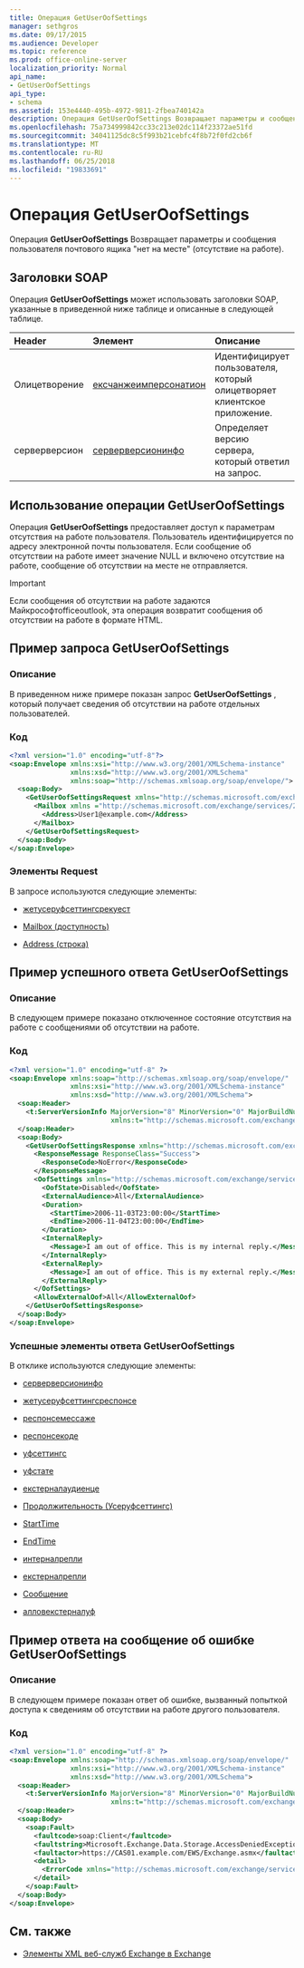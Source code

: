 ```yaml
---
title: Операция GetUserOofSettings
manager: sethgros
ms.date: 09/17/2015
ms.audience: Developer
ms.topic: reference
ms.prod: office-online-server
localization_priority: Normal
api_name:
- GetUserOofSettings
api_type:
- schema
ms.assetid: 153e4440-495b-4972-9811-2fbea740142a
description: Операция GetUserOofSettings Возвращает параметры и сообщения пользователя почтового ящика "нет на месте" (отсутствие на работе).
ms.openlocfilehash: 75a734999842cc33c213e02dc114f23372ae51fd
ms.sourcegitcommit: 34041125dc8c5f993b21cebfc4f8b72f0fd2cb6f
ms.translationtype: MT
ms.contentlocale: ru-RU
ms.lasthandoff: 06/25/2018
ms.locfileid: "19833691"
---
```

# <a name="getuseroofsettings-operation"></a>Операция GetUserOofSettings

Операция **GetUserOofSettings** Возвращает параметры и сообщения пользователя почтового ящика "нет на месте" (отсутствие на работе). 
  
## <a name="soap-headers"></a>Заголовки SOAP

Операция **GetUserOofSettings** может использовать заголовки SOAP, указанные в приведенной ниже таблице и описанные в следующей таблице. 
  
|**Header**|**Элемент**|**Описание**|
|:-----|:-----|:-----|
|Олицетворение  <br/> |[ексчанжеимперсонатион](exchangeimpersonation.md) <br/> |Идентифицирует пользователя, который олицетворяет клиентское приложение.  <br/> |
|серверверсион  <br/> |[серверверсионинфо](serverversioninfo.md) <br/> |Определяет версию сервера, который ответил на запрос.  <br/> |
   
## <a name="using-the-getuseroofsettings-operation"></a>Использование операции GetUserOofSettings

Операция **GetUserOofSettings** предоставляет доступ к параметрам отсутствия на работе пользователя. Пользователь идентифицируется по адресу электронной почты пользователя. Если сообщение об отсутствии на работе имеет значение NULL и включено отсутствие на работе, сообщение об отсутствии на месте не отправляется. 
  
> [!IMPORTANT]
> Если сообщения об отсутствии на работе задаются Майкрософтofficeoutlook, эта операция возвратит сообщения об отсутствии на работе в формате HTML. 
  
## <a name="getuseroofsettings-request-example"></a>Пример запроса GetUserOofSettings

### <a name="description"></a>Описание

В приведенном ниже примере показан запрос **GetUserOofSettings** , который получает сведения об отсутствии на работе отдельных пользователей. 
  
### <a name="code"></a>Код

```XML
<?xml version="1.0" encoding="utf-8"?>
<soap:Envelope xmlns:xsi="http://www.w3.org/2001/XMLSchema-instance" 
               xmlns:xsd="http://www.w3.org/2001/XMLSchema" 
               xmlns:soap="http://schemas.xmlsoap.org/soap/envelope/">
  <soap:Body>
    <GetUserOofSettingsRequest xmlns="http://schemas.microsoft.com/exchange/services/2006/messages">
      <Mailbox xmlns ="http://schemas.microsoft.com/exchange/services/2006/types">
        <Address>User1@example.com</Address>
      </Mailbox>
    </GetUserOofSettingsRequest>
  </soap:Body>
</soap:Envelope>
```

### <a name="request-elements"></a>Элементы Request

В запросе используются следующие элементы:
  
- [жетусеруфсеттингсрекуест](getuseroofsettingsrequest.md)
    
- [Mailbox (доступность)](mailbox-availability.md)
    
- [Address (строка)](address-string.md)
    
## <a name="successful-getuseroofsettings-response-example"></a>Пример успешного ответа GetUserOofSettings

### <a name="description"></a>Описание

В следующем примере показано отключенное состояние отсутствия на работе с сообщениями об отсутствии на работе.
  
### <a name="code"></a>Код

```XML
<?xml version="1.0" encoding="utf-8" ?>
<soap:Envelope xmlns:soap="http://schemas.xmlsoap.org/soap/envelope/" 
               xmlns:xsi="http://www.w3.org/2001/XMLSchema-instance" 
               xmlns:xsd="http://www.w3.org/2001/XMLSchema">
  <soap:Header>
    <t:ServerVersionInfo MajorVersion="8" MinorVersion="0" MajorBuildNumber="685" MinorBuildNumber="8" 
                         xmlns:t="http://schemas.microsoft.com/exchange/services/2006/types" />
  </soap:Header>
  <soap:Body>
    <GetUserOofSettingsResponse xmlns="http://schemas.microsoft.com/exchange/services/2006/messages">
      <ResponseMessage ResponseClass="Success">
        <ResponseCode>NoError</ResponseCode>
      </ResponseMessage>
      <OofSettings xmlns="http://schemas.microsoft.com/exchange/services/2006/types">
        <OofState>Disabled</OofState>
        <ExternalAudience>All</ExternalAudience>
        <Duration>
          <StartTime>2006-11-03T23:00:00</StartTime>
          <EndTime>2006-11-04T23:00:00</EndTime>
        </Duration>
        <InternalReply>
          <Message>I am out of office. This is my internal reply.</Message>
        </InternalReply>
        <ExternalReply>
          <Message>I am out of office. This is my external reply.</Message>
        </ExternalReply>
      </OofSettings>
      <AllowExternalOof>All</AllowExternalOof>
    </GetUserOofSettingsResponse>
  </soap:Body>
</soap:Envelope>
```

### <a name="successful-getuseroofsettings-response-elements"></a>Успешные элементы ответа GetUserOofSettings

В отклике используются следующие элементы:
  
- [серверверсионинфо](serverversioninfo.md)
    
- [жетусеруфсеттингсреспонсе](getuseroofsettingsresponse.md)
    
- [респонсемессаже](responsemessage.md)
    
- [респонсекоде](responsecode.md)
    
- [уфсеттингс](oofsettings.md)
    
- [уфстате](oofstate.md)
    
- [екстерналаудиенце](externalaudience.md)
    
- [Продолжительность (Усеруфсеттингс)](duration-useroofsettings.md)
    
- [StartTime](starttime.md)
    
- [EndTime](endtime.md)
    
- [интерналрепли](internalreply.md)
    
- [екстерналрепли](externalreply.md)
    
- [Сообщение](message-ex15websvcsotherref.md)
    
- [алловекстерналуф](allowexternaloof.md)
    
## <a name="getuseroofsettings-error-response-example"></a>Пример ответа на сообщение об ошибке GetUserOofSettings

### <a name="description"></a>Описание

В следующем примере показан ответ об ошибке, вызванный попыткой доступа к сведениям об отсутствии на работе другого пользователя.
  
### <a name="code"></a>Код

```XML
<?xml version="1.0" encoding="utf-8" ?>
<soap:Envelope xmlns:soap="http://schemas.xmlsoap.org/soap/envelope/" 
               xmlns:xsi="http://www.w3.org/2001/XMLSchema-instance" 
               xmlns:xsd="http://www.w3.org/2001/XMLSchema">
  <soap:Header>
    <t:ServerVersionInfo MajorVersion="8" MinorVersion="0" MajorBuildNumber="685" MinorBuildNumber="8" 
                         xmlns:t="http://schemas.microsoft.com/exchange/services/2006/types" />
  </soap:Header>
  <soap:Body>
    <soap:Fault>
      <faultcode>soap:Client</faultcode>
      <faultstring>Microsoft.Exchange.Data.Storage.AccessDeniedException: User is not mailbox owner. User = S-1-5-21-3642464542-282065186-3871681729-1155, MailboxGuid = S-1-5-21-3642464542-282065186-3871681729-1156 ---> User is not mailbox owner. </faultstring>
      <faultactor>https://CAS01.example.com/EWS/Exchange.asmx</faultactor>
      <detail>
        <ErrorCode xmlns="http://schemas.microsoft.com/exchange/services/2006/messages">-2146233088</ErrorCode>
      </detail>
    </soap:Fault>
  </soap:Body>
</soap:Envelope>
```

## <a name="see-also"></a>См. также



- [Элементы XML веб-служб Exchange в Exchange](ews-xml-elements-in-exchange.md)


